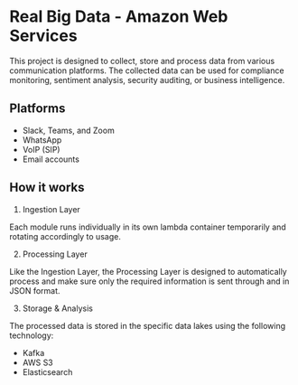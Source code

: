 # Real Big Data - Amazon Web Services

This project is designed to collect, store and process data from various
communication platforms. The collected data can be
used for compliance monitoring, sentiment analysis, security auditing, or business intelligence.

## Platforms

- Slack, Teams, and Zoom
- WhatsApp
- VoIP (SIP)
- Email accounts

## How it works

1. Ingestion Layer

Each module runs individually in its own lambda container temporarily and rotating
accordingly to usage.

2. Processing Layer

Like the Ingestion Layer, the Processing Layer is designed to automatically
process and make sure only the required information is sent through and in JSON
format.

3. Storage & Analysis

The processed data is stored in the specific data lakes using the following
technology:

- Kafka
- AWS S3
- Elasticsearch
